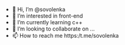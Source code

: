 - 👋 Hi, I’m @sovolenka
- 👀 I’m interested in front-end 
- 🌱 I’m currently learning c++
- 💞️ I’m looking to collaborate on ...
- 📫 How to reach me https:/t.me/sovolenka

<!---
sovolenka/sovolenka is a ✨ special ✨ repository because its `README.md` (this file) appears on your GitHub profile.
You can click the Preview link to take a look at your changes.
--->
